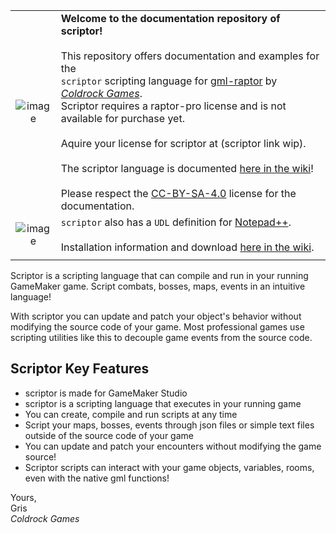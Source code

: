 |||
|:-:|---|
|![image](https://github.com/user-attachments/assets/99e3110a-8e6c-4041-b283-f848e5274e74)|**Welcome to the documentation repository of scriptor!**<br/><br/>This repository offers documentation and examples for the<br/>`scriptor` scripting language for [gml-raptor](https://github.com/Grisgram/gml-raptor) by _[Coldrock Games](https://www.coldrock.games/)_.<br/>Scriptor requires a raptor-pro license and is not available for purchase yet.<br/><br/>Aquire your license for scriptor at (scriptor link wip).<br/><br/>The scriptor language is documented [here in the wiki](https://github.com/coldrockgames/doc-scriptor/wiki)!<br/><br/>Please respect the [CC-BY-SA-4.0](https://creativecommons.org/licenses/by-sa/4.0/) license for the documentation.|
|![image](https://github.com/user-attachments/assets/07bc894d-e71e-4752-bbad-d6aa2970396a)|`scriptor` also has a `UDL` definition for [Notepad++](https://notepad-plus-plus.org/).<br/><br/>Installation information and download [here in the wiki](https://github.com/coldrockgames/doc-scriptor/wiki/Notepad%E2%81%BA%E2%81%BA-Integration).|
|||

Scriptor is a scripting language that can compile and run in your running GameMaker game. Script combats, bosses, maps, events in an intuitive language!

With scriptor you can update and patch your object's behavior without modifying the source code of your game. Most professional games use scripting utilities like this to decouple game events from the source code.

## Scriptor Key Features
* scriptor is made for GameMaker Studio
* scriptor is a scripting language that executes in your running game
* You can create, compile and run scripts at any time
* Script your maps, bosses, events through json files or simple text files outside of the source code of your game
* You can update and patch your encounters without modifying the game source!
* Scriptor scripts can interact with your game objects, variables, rooms, even with the native gml functions!



Yours,\
Gris\
_Coldrock Games_

